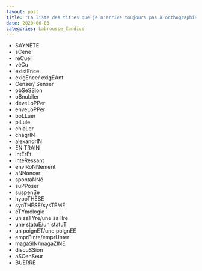 ```yaml
---
layout: post
title: "La liste des titres que je n'arrive toujours pas à orthographier"
date: 2020-06-03
categories: Labrousse_Candice
---
```


- SAYNÈTE
- sCène
- reCueil
- véCu
- existEnce
- exigEnce/ exigEAnt
- Censer/ Senser
- obSeSSion
- oBnubiler
- déveLoPPer
- enveLoPPer
- poLLuer
- piLule
- chiaLer
- chagrIN
- alexandrIN
- EN TRAIN
- intÉrÊt
- intéRessant
- enviRoNNement
- aNNoncer
- spontaNNé
- suPPoser
- suspenSe
- hypoTHÈSE
- synTHÈSE/sysTÈME
- éTYmologie
- un saTYre/une saTIre
- une statuE/un statuT
- un poignET/une poignÉE
- emprEInte/emprUnter
- magaSIN/magaZINE
- discuSSion
- aSCenSeur
- BUERRE